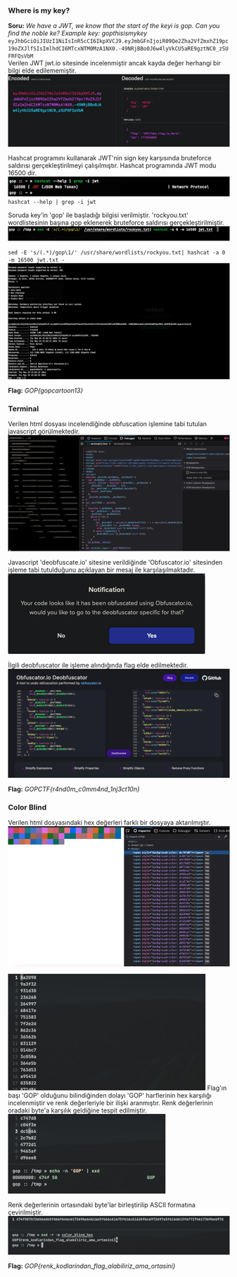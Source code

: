 ### Where is my key?

**Soru:** _We have a JWT, we know that the start of the keyi is gop. Can you find the noble ke? Example key: gopthisismykey_  
`eyJhbGciOiJIUzI1NiIsInR5cCI6IkpXVCJ9.eyJmbGFnIjoiR09Qe2Zha2VfZmxhZ19pc19oZXJlfSIsImlhdCI6MTcxNTM0MzA1NX0.-49NRjBBo0J6w4lyVkCU5aRE9gztNC0_zSUFRFQsVbM`  
Verilen JWT jwt.io sitesinde incelenmiştir ancak kayda değer herhangi bir bilgi elde edilememiştir.  
![misc_whereismykey_jwt_analyze.png](Hacktrick24/assets/misc_whereismykey_jwt_analyze.png)

Hashcat programını kullanarak JWT'nin sign key karşısında bruteforce saldırısı gerçekleştirilmeyi çalışılmıştır. Hashcat programında JWT modu 16500 dir.  
![misc_whereismykey_hashcat_help.png](Hacktrick24/assets/misc_whereismykey_hashcat_help.png)
`hashcat --help | grep -i jwt`

Soruda key'in 'gop' ile başladığı bilgisi verilmiştir. 'rockyou.txt' wordlistesinin başına gop eklenerek bruteforce saldırısı gerçekleştirilmiştir.  
![misc_whereismykey_hashcat_run.png](Hacktrick24/assets/misc_whereismykey_hashcat_run.png)

`sed -E 's/(.*)/gop\1/' /usr/share/wordlists/rockyou.txt| hashcat -a 0 -m 16500 jwt.txt -`
![misc_whereismykey_hashcat_results.png](Hacktrick24/assets/misc_whereismykey_hashcat_results.png)

**Flag:** _GOP{gopcartoon13}_

###  Terminal

Verilen html dosyası incelendiğinde obfuscation işlemine tabi tutulan javascript görülmektedir.  
![misc_terminal_javascript.png](Hacktrick24/assets/misc_terminal_javascript.png)

Javascript 'deobfuscate.io' sitesine verildiğinde 'Obfuscator.io' sitesinden işleme tabi tutulduğunu açıklayan bir mesaj ile karşılaşılmaktadır.  
![misc_terminal_notification.png](Hacktrick24/assets/misc_terminal_notification.png)

İlgili deobfuscator ile işleme alındığında flag elde edilmektedir.  
![misc_terminal_deobfuscator.png](Hacktrick24/assets/misc_terminal_deobfuscator.png)

**Flag:** _GOPCTF{r4nd0m_c0mm4nd_1nj3ct10n}_

###  Color Blind

Verilen html dosyasındaki hex değerleri farklı bir dosyaya aktarılmıştır.  
![misc_color_blind_page_source.png](Hacktrick24/assets/misc_color_blind_page_source.png)

![misc_color_blind_pasted.png](Hacktrick24/assets/misc_color_blind_pasted.png)
Flag'ın başı 'GOP' olduğunu bilindiğinden dolayı 'GOP' harflerinin hex karşılığı incelenmiştir ve renk değerleriyle bir ilişki aranmıştır. Renk değerlerinin oradaki byte'a karşılık geldiğine tespit edilmiştir.  
![misc_color_blind_analyze.png](Hacktrick24/assets/misc_color_blind_analyze.png)

Renk değerlerinin ortasındaki byte'lar birleştirilip ASCII formatına çevirilmiştir.  
![misc_color_blind_concated.png](Hacktrick24/assets/misc_color_blind_concated.png)

**Flag:** _GOP{renk_kodlarindan_flag_alabiliriz_ama_ortasini}_


